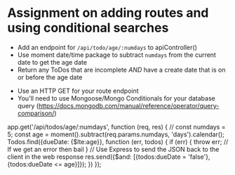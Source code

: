 # Assignment on adding routes and using conditional searches

* Add an endpoint for ```/api/todo/age/:numdays``` to apiController()
* Use moment date/time package to subtract ```numdays``` from the current date to get the age date
* Return any ToDos that are incomplete *AND* have a create date that is on or before the age date

- Use an HTTP GET for your route endpoint
- You'll need to use Mongoose/Mongo Conditionals for your database query (https://docs.mongodb.com/manual/reference/operator/query-comparison/)

app.get('/api/todos/age/:numdays', function (req, res) {
        // const numdays = 5;
        const age = moment().subtract(req.params.numdays, 'days').calendar();
        Todos.find({dueDate: {$lte:age}}, function (err, todos) {
            if (err) {
                throw err; // If we get an error then bail
            }
            // Use Express to send the JSON back to the client in the web response
            res.send({$and: [{todos:dueDate = 'false'}, {todos:dueDate <= age}]});
        })
    });

